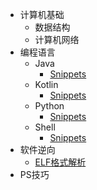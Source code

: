 * 计算机基础
  * 数据结构
  * 计算机网络
* 编程语言
  * Java
    * [Snippets](/java/snippets.md)
  * Kotlin
    * [Snippets](/kotlin/snippets.md)
  * Python
    * [Snippets](/python/snippets.md)
  * Shell
    * [Snippets](/shell/snippets.md)
* 软件逆向
  * [ELF格式解析](/python/ELF文件格式解析.md)
* PS技巧
